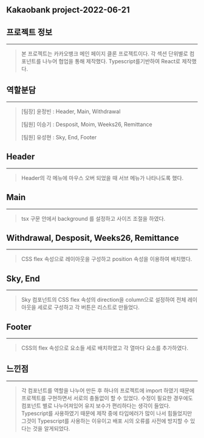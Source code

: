 ## Kakaobank project-2022-06-21

## 프로젝트 정보

---

> 본 프로젝트는 카카오뱅크 메인 페이지 클론 프로젝트이다. 각 섹션 단위별로 컴포넌트를 나누어 협업을 통해 제작했다.
> Typescript를기반하여 React로 제작했다.


## 역할분담

---

> [팀장] 윤정빈 : Header, Main, Withdrawal
>
> [팀원] 이승기 : Desposit, Moim, Weeks26, Remittance
>
> [팀원] 유성현 : Sky, End, Footer


## Header

---

> Header의 각 메뉴에 마우스 오버 되었을 때 서브 메뉴가 나타나도록 했다.


## Main

---
>
> tsx 구문 안에서 background 를 설정하고 사이즈 조절을 하였다.

## Withdrawal, Desposit, Weeks26, Remittance

---

> CSS flex 속성으로 레이아웃을 구성하고 position 속성을 이용하여 배치했다.


## Sky, End

---

> Sky 컴포넌트의 CSS flex 속성의 direction을 column으로 설정하여 전체 레이아웃을 세로로 구성하고 각 버튼은 리스트로 만들었다.

## Footer

---

> CSS의 flex 속성으로 요소들 세로 배치하였고 각 열마다 요소를 추가하였다.


## 느낀점

---

> 각 컴포넌트를 역할을 나누어 만든 후 하나의 프로젝트에 import 하였기 때문에 프로젝트를 구현하면서 서로의 충돌없이 할 수 있었다.
> 수정이 필요한 경우에도 컴포넌트 별로 나누어져있어 유지 보수가 편리하다는 생각이 들었다.
> Typescript를 사용하였기 때문에 제작 중에 타입에러가 많이 나서 힘들었지만 그것이 Typescript를 사용하는 이유이고 배포 시의 오류를 사전에 방지할 수 있다는 것을 알게되었다.
